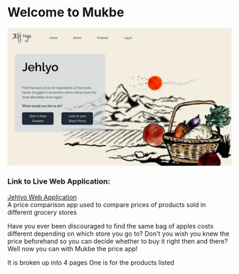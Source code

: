 <h1>Welcome to Mukbe</h1>
<img title="jehlyo hero" alt="Image of Jehlyo hero page" src="/src/assets/images/Jehlyo Landing.png">

<h3>Link to Live Web Application:</h3> <a href="https://jehlyo.netlify.app/">Jehlyo Web Application</a>
<br/>
A price comparison app used to compare prices of products sold in different grocery stores

Have you ever been discouraged to find the same bag of apples costs different depending on which store you go to?
Don't you wish you knew the price beforehand so you can decide whether to buy it right then and there?
Well now you can with Mukbe the price app!

It is broken up into 4 pages
One is for the products listed


